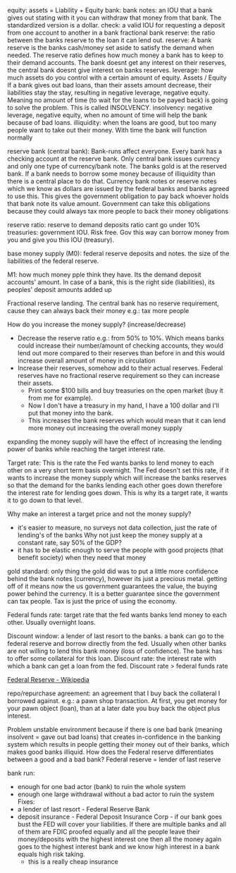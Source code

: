 equity:
assets = Liability + Equity
bank:
bank notes: an IOU that a bank gives out stating with it you can withdraw that money from that bank. The standardized version is a dollar.
check: a valid IOU for requesting a deposit from one account to another in a bank
fractional bank reserve: the ratio between the banks reserve to the loan it can lend out.
reserve: A bank reserve is the banks cash/money set aside to satisfy the demand when needed. The reserve ratio defines how much money a bank has to keep to their demand accounts. The bank doesnt get any interest on their reserves, the central bank doesnt give interest on banks reserves. 
leverage: how much assets do you control with a certain amount of equity. Assets / Equity
If a bank gives out bad loans, than their assets amount decrease, their liabilities stay the stay, resulting in	negative leverage, negative equity. Meaning no amount of time (to wait for the loans to be payed back) is
going to solve the problem. This is called INSOLVENCY.
insolvency: negative leverage, negative equity, when no amount of time will help the bank because of bad loans.
illiquidity: when the loans are good, but too many people want to take out their money. With time the bank will function normally


reserve bank (central bank):
Bank-runs affect everyone. 
Every bank has a checking account at the reserve bank. Only central bank issues currency and only one type of currency/bank note. The banks gold is at the reserved bank. If a bank needs to borrow some money because of illiquidity than there is a central place to do that.
Currency bank notes or reserve notes which we know as dollars are issued by the federal banks and banks agreed to use this. This gives the government obligation to pay back whoever holds that bank note its value amount. Government can take this obligations because they could always tax more people to back their money obligations

reserve ratio: reserve to demand deposits ratio cant go under 10%
treasuries: government IOU. Risk free. Gov this way can borrow money from you and give you this IOU (treasury).

base money supply (M0):  federal reserve deposits and notes. the size of the liabilities of the federal reserve.

M1: how much money pple think they have. Its the demand deposit accounts' amount. In case of a bank, this is the right side (liabilities), its peoples' deposit amounts added up

Fractional reserve landing. The central bank has no reserve requirement, cause they can always back their money e.g.: tax more people

How do you increase the money supply? (increase/decrease)
- Decrease the reserve ratio e.g.: from 50% to 10%. Which means banks could increase their number/amount of checking accounts, they would lend out more compared to their reserves than before in and this would increase overall amount of money in circulation
- Increase their reserves, somehow add to their actual reserves. Federal reserves have no fractional reserve requirement so they can increase their assets. 
	- Print some $100 bills and buy treasuries on the open market (buy it from me for example). 
	- Now I don't have a treasury in my hand, I have a 100 dollar and I'll put that money into the bank.
	- This increases the bank reserves which would mean that it can lend more money out increasing the overall money supply

 expanding the money supply will have the effect of increasing the lending power of banks while reaching the target interest rate.

Target rate: This is the rate the Fed wants banks to lend money to each other on a very short term basis overnight. The Fed doesn't set this rate, if it wants to increase the money supply which will increase the banks reserves so that the demand for the banks lending each other goes down therefore the interest rate for lending goes down. This is why its a target rate, it wants it to go down to that level.

 Why make an interest a target price and not the money supply?
 - it's easier to measure, no surveys not data collection, just the rate of lending's of the banks
 Why not just keep the money supply at a constant rate, say 50% of the GDP? 
 - it has to be elastic enough to serve the people with good projects (that benefit society) when they need that money

 gold standard: only thing the gold did was to put a little more confidence behind the bank notes (currency), however its just a precious metal. getting off of it means now the us government guarantees the value, the buying power behind the currency. It is a better guarantee since the government can tax people. Tax is just the price of using the economy.

Federal funds rate: target rate that the fed wants banks lend money to each other. Usually overnight loans.

Discount window: a lender of last resort to the banks. a bank can go to the federal reserve and borrow directly from the fed. Usually when other banks are not willing to lend this bank money (loss of confidence). The bank has to offer some collateral for this loan.
Discount rate: the interest rate with which a bank can get a loan from the fed. Discount rate > federal funds rate

[Federal Reserve - Wikipedia](https://en.wikipedia.org/wiki/Federal_Reserve)

 repo/repurchase agreement: an agreement that I buy back the collateral I borrowed against. 
 e.g.: a pawn shop transaction. At first, you get money for your pawn object (loan), than at a later date you buy back the object plus interest.

Problem
unstable environment because if there is one bad bank (meaning insolvent = gave out bad loans) that creates in-confidence in the banking system which results in people getting their money out of their banks, which makes good banks illiquid.
How does the Federal reserve differentiates between a good and a bad bank?
Federal reserve = lender of last reserve

bank run: 
- enough for one bad actor (bank) to ruin the whole system
- enough one large withdrawal without a bad actor to ruin the system
Fixes: 
- a lender of last resort - Federal Reserve Bank
- deposit insurance - Federal Deposit Insurance Corp - if our bank goes bust the FED will cover your liabilities. If there are multiple banks and all of them are FDIC proofed equally and all the people leave their money/deposits with the highest interest one then all the money again goes to the highest interest bank and we know high interest in a bank equals high risk taking. 
	- this is a really cheap insurance